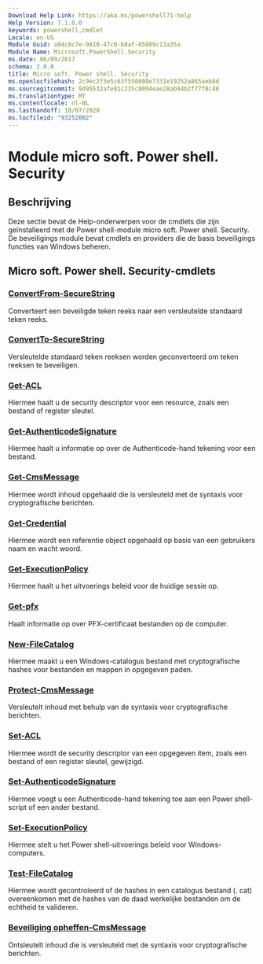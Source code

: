```yaml
---
Download Help Link: https://aka.ms/powershell71-help
Help Version: 7.1.0.0
keywords: powershell,cmdlet
Locale: en-US
Module Guid: a94c8c7e-9810-47c0-b8af-65089c13a35a
Module Name: Microsoft.PowerShell.Security
ms.date: 06/09/2017
schema: 2.0.0
title: Micro soft. Power shell. Security
ms.openlocfilehash: 2c9ec2f3e5c63f550698e7331e19252a865aeb8d
ms.sourcegitcommit: 9d95532afe81c235c8094eae28ab84b2f77f8c48
ms.translationtype: MT
ms.contentlocale: nl-NL
ms.lasthandoff: 10/07/2020
ms.locfileid: "93252002"
---
```

# Module micro soft. Power shell. Security

## Beschrijving

Deze sectie bevat de Help-onderwerpen voor de cmdlets die zijn geïnstalleerd met de Power shell-module micro soft. Power shell. Security. De beveiligings module bevat cmdlets en providers die de basis beveiligings functies van Windows beheren.

## Micro soft. Power shell. Security-cmdlets

### [ConvertFrom-SecureString](ConvertFrom-SecureString.md)
Converteert een beveiligde teken reeks naar een versleutelde standaard teken reeks.

### [ConvertTo-SecureString](ConvertTo-SecureString.md)
Versleutelde standaard teken reeksen worden geconverteerd om teken reeksen te beveiligen.

### [Get-ACL](Get-Acl.md)
Hiermee haalt u de security descriptor voor een resource, zoals een bestand of register sleutel.

### [Get-AuthenticodeSignature](Get-AuthenticodeSignature.md)
Hiermee haalt u informatie op over de Authenticode-hand tekening voor een bestand.

### [Get-CmsMessage](Get-CmsMessage.md)
Hiermee wordt inhoud opgehaald die is versleuteld met de syntaxis voor cryptografische berichten.

### [Get-Credential](Get-Credential.md)
Hiermee wordt een referentie object opgehaald op basis van een gebruikers naam en wacht woord.

### [Get-ExecutionPolicy](Get-ExecutionPolicy.md)
Hiermee haalt u het uitvoerings beleid voor de huidige sessie op.

### [Get-pfx](Get-PfxCertificate.md)
Haalt informatie op over PFX-certificaat bestanden op de computer.

### [New-FileCatalog](New-FileCatalog.md)
Hiermee maakt u een Windows-catalogus bestand met cryptografische hashes voor bestanden en mappen in opgegeven paden.

### [Protect-CmsMessage](Protect-CmsMessage.md)
Versleutelt inhoud met behulp van de syntaxis voor cryptografische berichten.

### [Set-ACL](Set-Acl.md)
Hiermee wordt de security descriptor van een opgegeven item, zoals een bestand of een register sleutel, gewijzigd.

### [Set-AuthenticodeSignature](Set-AuthenticodeSignature.md)
Hiermee voegt u een Authenticode-hand tekening toe aan een Power shell-script of een ander bestand.

### [Set-ExecutionPolicy](Set-ExecutionPolicy.md)
Hiermee stelt u het Power shell-uitvoerings beleid voor Windows-computers.

### [Test-FileCatalog](Test-FileCatalog.md)
Hiermee wordt gecontroleerd of de hashes in een catalogus bestand (. cat) overeenkomen met de hashes van de daad werkelijke bestanden om de echtheid te valideren.

### [Beveiliging opheffen-CmsMessage](Unprotect-CmsMessage.md)
Ontsleutelt inhoud die is versleuteld met de syntaxis voor cryptografische berichten.

